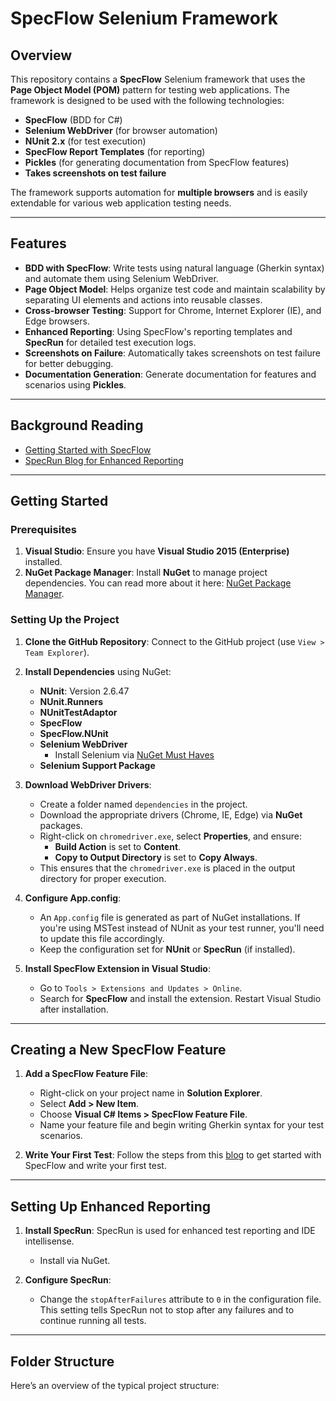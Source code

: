 # SpecFlow Selenium Framework

## Overview

This repository contains a **SpecFlow** Selenium framework that uses the **Page Object Model (POM)** pattern for testing web applications. The framework is designed to be used with the following technologies:

- **SpecFlow** (BDD for C#)
- **Selenium WebDriver** (for browser automation)
- **NUnit 2.x** (for test execution)
- **SpecFlow Report Templates** (for reporting)
- **Pickles** (for generating documentation from SpecFlow features)
- **Takes screenshots on test failure**

The framework supports automation for **multiple browsers** and is easily extendable for various web application testing needs.

---

## Features

- **BDD with SpecFlow**: Write tests using natural language (Gherkin syntax) and automate them using Selenium WebDriver.
- **Page Object Model**: Helps organize test code and maintain scalability by separating UI elements and actions into reusable classes.
- **Cross-browser Testing**: Support for Chrome, Internet Explorer (IE), and Edge browsers.
- **Enhanced Reporting**: Using SpecFlow's reporting templates and **SpecRun** for detailed test execution logs.
- **Screenshots on Failure**: Automatically takes screenshots on test failure for better debugging.
- **Documentation Generation**: Generate documentation for features and scenarios using **Pickles**.

---

## Background Reading

- [Getting Started with SpecFlow](http://ralucasuditu-softwaretesting.blogspot.co.uk/2015/06/write-your-first-test-with-specflow-and.html?m=1)
- [SpecRun Blog for Enhanced Reporting](http://tech.opentable.co.uk/blog/2013/06/07/getting-started-with-specrun/)
  
---

## Getting Started

### Prerequisites

1. **Visual Studio**: Ensure you have **Visual Studio 2015 (Enterprise)** installed.
2. **NuGet Package Manager**: Install **NuGet** to manage project dependencies. You can read more about it here: [NuGet Package Manager](http://docs.nuget.org/consume/package-manager-dialog#managing-packages-for-the-solution).

### Setting Up the Project

1. **Clone the GitHub Repository**: Connect to the GitHub project (use `View > Team Explorer`).
2. **Install Dependencies** using NuGet:
   - **NUnit**: Version 2.6.47
   - **NUnit.Runners**
   - **NUnitTestAdaptor**
   - **SpecFlow**
   - **SpecFlow.NUnit**
   - **Selenium WebDriver**
     - Install Selenium via [NuGet Must Haves](http://nugetmusthaves.com/Tag/selenium)
   - **Selenium Support Package**

3. **Download WebDriver Drivers**:
   - Create a folder named `dependencies` in the project.
   - Download the appropriate drivers (Chrome, IE, Edge) via **NuGet** packages.
   - Right-click on `chromedriver.exe`, select **Properties**, and ensure:
     - **Build Action** is set to **Content**.
     - **Copy to Output Directory** is set to **Copy Always**.
   - This ensures that the `chromedriver.exe` is placed in the output directory for proper execution.

4. **Configure App.config**:
   - An `App.config` file is generated as part of NuGet installations. If you're using MSTest instead of NUnit as your test runner, you'll need to update this file accordingly.
   - Keep the configuration set for **NUnit** or **SpecRun** (if installed).

5. **Install SpecFlow Extension in Visual Studio**:
   - Go to `Tools > Extensions and Updates > Online`.
   - Search for **SpecFlow** and install the extension. Restart Visual Studio after installation.

---

## Creating a New SpecFlow Feature

1. **Add a SpecFlow Feature File**:
   - Right-click on your project name in **Solution Explorer**.
   - Select **Add > New Item**.
   - Choose **Visual C# Items > SpecFlow Feature File**.
   - Name your feature file and begin writing Gherkin syntax for your test scenarios.

2. **Write Your First Test**: Follow the steps from this [blog](http://ralucasuditu-softwaretesting.blogspot.co.uk/2015/06/write-your-first-test-with-specflow-and.html?m=1) to get started with SpecFlow and write your first test.

---

## Setting Up Enhanced Reporting

1. **Install SpecRun**: SpecRun is used for enhanced test reporting and IDE intellisense.
   - Install via NuGet.
   
2. **Configure SpecRun**:
   - Change the `stopAfterFailures` attribute to `0` in the configuration file. This setting tells SpecRun not to stop after any failures and to continue running all tests.

---

## Folder Structure

Here’s an overview of the typical project structure:

